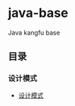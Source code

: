 # java-base
Java kangfu base

## 目录
### 设计模式
- [设计模式](https://github.com/kungfu-base/java-base/blob/master/%E8%AE%BE%E8%AE%A1%E6%A8%A1%E5%BC%8F.md)
